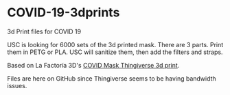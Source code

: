 # COVID-19-3dprints
3d Print files for COVID 19

USC is looking for 6000 sets of the 3d printed mask. There are 3 parts. Print them in PETG or PLA. USC will sanitize them, then add the filters and straps. 


Based on La Factoría 3D's [COVID Mask Thingiverse 3d print](https://www.thingiverse.com/thing:4225667).

Files are here on GitHub since Thingiverse seems to be having bandwidth issues.
